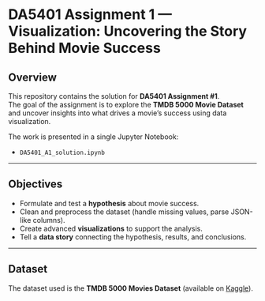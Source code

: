 # DA5401 Assignment 1 — Visualization: Uncovering the Story Behind Movie Success

## Overview
This repository contains the solution for **DA5401 Assignment #1**.  
The goal of the assignment is to explore the **TMDB 5000 Movie Dataset** and uncover insights into what drives a movie’s success using data visualization.

The work is presented in a single Jupyter Notebook:  
- `DA5401_A1_solution.ipynb`

---

## Objectives
- Formulate and test a **hypothesis** about movie success.  
- Clean and preprocess the dataset (handle missing values, parse JSON-like columns).  
- Create advanced **visualizations** to support the analysis.  
- Tell a **data story** connecting the hypothesis, results, and conclusions.  

---

##  Dataset
The dataset used is the **TMDB 5000 Movies Dataset** (available on [Kaggle](https://www.kaggle.com/datasets/tmdb/tmdb-movie-metadata)).

